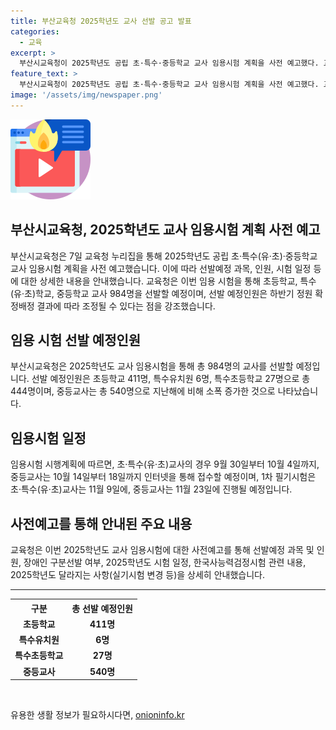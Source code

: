 ```yaml
---
title: 부산교육청 2025학년도 교사 선발 공고 발표
categories:
  - 교육
excerpt: >
  부산시교육청이 2025학년도 공립 초·특수·중등학교 교사 임용시험 계획을 사전 예고했다. 교육청은 사전예고를 통해 선발예정 과목, 장애인 구분선발 여부, 시험 일정, 한국사능력검정시험, 2025학년도 달라지는 사항을 안내했다. 교사 984명을 선발할 예정으로, 지난해에 비해 소폭 증가했으며, 임용시험 시행계획은 각각 공고될 예정이다. 1차 필기시험은 11월 9일과 11월 23일에 각각 치러질 예정이다.
feature_text: >
  부산시교육청이 2025학년도 공립 초·특수·중등학교 교사 임용시험 계획을 사전 예고했다. 교육청은 사전예고를 통해 선발예정 과목, 장애인 구분선발 여부, 시험 일정, 한국사능력검정시험, 2025학년도 달라지는 사항을 안내했다. 교사 984명을 선발할 예정으로, 지난해에 비해 소폭 증가했으며, 임용시험 시행계획은 각각 공고될 예정이다. 1차 필기시험은 11월 9일과 11월 23일에 각각 치러질 예정이다.
image: '/assets/img/newspaper.png'
---
```


<p><img src="/assets/img/news.png" alt="rentncar 속보" /></p>

<h2>부산시교육청, 2025학년도 교사 임용시험 계획 사전 예고</h2>

<p data-ke-size="size16">부산시교육청은 7일 교육청 누리집을 통해 2025학년도 공립 초·특수(유·초)·중등학교 교사 임용시험 계획을 사전 예고했습니다. 이에 따라 선발예정 과목, 인원, 시험 일정 등에 대한 상세한 내용을 안내했습니다. 교육청은 이번 임용 시험을 통해 초등학교, 특수(유·초)학교, 중등학교 교사 984명을 선발할 예정이며, 선발 예정인원은 하반기 정원 확정배정 결과에 따라 조정될 수 있다는 점을 강조했습니다.</p>

<h2>임용 시험 선발 예정인원</h2>

<p data-ke-size="size16">부산시교육청은 2025학년도 교사 임용시험을 통해 총 984명의 교사를 선발할 예정입니다. 선발 예정인원은 초등학교 411명, 특수유치원 6명, 특수초등학교 27명으로 총 444명이며, 중등교사는 총 540명으로 지난해에 비해 소폭 증가한 것으로 나타났습니다.</p>

<h2>임용시험 일정</h2>

<p data-ke-size="size16">임용시험 시행계획에 따르면, 초·특수(유·초)교사의 경우 9월 30일부터 10월 4일까지, 중등교사는 10월 14일부터 18일까지 인터넷을 통해 접수할 예정이며, 1차 필기시험은 초·특수(유·초)교사는 11월 9일에, 중등교사는 11월 23일에 진행될 예정입니다.</p>

<h2>사전예고를 통해 안내된 주요 내용</h2>

<p data-ke-size="size16">교육청은 이번 2025학년도 교사 임용시험에 대한 사전예고를 통해 선발예정 과목 및 인원, 장애인 구분선발 여부, 2025학년도 시험 일정, 한국사능력검정시험 관련 내용, 2025학년도 달라지는 사항(실기시험 변경 등)을 상세히 안내했습니다.</p>

<hr>

<table>
    <tr>
        <th>구분</th>
        <th>총 선발 예정인원</th>
    </tr>
    <tr>
        <td style="text-align: center; height: 17px;"><b>초등학교</b></td>
        <td style="text-align: center; height: 17px;"><b>411명</b></td>
    </tr>
    <tr>
        <td style="text-align: center; height: 17px;"><b>특수유치원</b></td>
        <td style="text-align: center; height: 17px;"><b>6명</b></td>
    </tr>
    <tr>
        <td style="text-align: center; height: 17px;"><b>특수초등학교</b></td>
        <td style="text-align: center; height: 17px;"><b>27명</b></td>
    </tr>
    <tr>
        <td style="text-align: center; height: 17px;"><b>중등교사</b></td>
        <td style="text-align: center; height: 17px;"><b>540명</b></td>
    </tr>
</table>

<p data-ke-size="size16">&nbsp;</p>
유용한 생활 정보가 필요하시다면, <a href="https://onioninfo.kr" rel="dofollow">onioninfo.kr</a>


